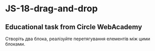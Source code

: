 # JS-18-drag-and-drop

## Educational task from Circle WebAcademy

Створіть два блока, реалізуйте перетягування елементів між цими блоками.